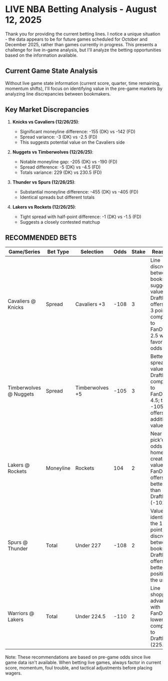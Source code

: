 # LIVE NBA Betting Analysis - August 12, 2025

Thank you for providing the current betting lines. I notice a unique situation - the data appears to be for future games scheduled for October and December 2025, rather than games currently in progress. This presents a challenge for live in-game analysis, but I'll analyze the betting opportunities based on the information available.

## Current Game State Analysis

Without live game state information (current score, quarter, time remaining, momentum shifts), I'll focus on identifying value in the pre-game markets by analyzing line discrepancies between bookmakers.

## Key Market Discrepancies

1. **Knicks vs Cavaliers (12/26/25)**:
   - Significant moneyline difference: -155 (DK) vs -142 (FD)
   - Spread variance: -3 (DK) vs -2.5 (FD)
   - This suggests potential value on the Cavaliers side

2. **Nuggets vs Timberwolves (12/26/25)**:
   - Notable moneyline gap: -205 (DK) vs -190 (FD) 
   - Spread difference: -5 (DK) vs -4.5 (FD)
   - Totals variance: 229 (DK) vs 230.5 (FD)

3. **Thunder vs Spurs (12/26/25)**:
   - Substantial moneyline difference: -455 (DK) vs -405 (FD)
   - Identical spreads but different totals

4. **Lakers vs Rockets (12/26/25)**:
   - Tight spread with half-point difference: -1 (DK) vs -1.5 (FD)
   - Suggests a closely contested matchup

## RECOMMENDED BETS

| Game/Series | Bet Type | Selection | Odds | Stake | Reasoning |
|-------------|----------|-----------|------|-------|-----------|
| Cavaliers @ Knicks | Spread | Cavaliers +3 | -108 | 3 | Line discrepancy between books suggests value; DraftKings offers a full 3 points compared to FanDuel's 2.5 with favorable odds |
| Timberwolves @ Nuggets | Spread | Timberwolves +5 | -105 | 3 | Better spread value on DraftKings compared to FanDuel's 4.5; the -105 price offers additional value |
| Lakers @ Rockets | Moneyline | Rockets | 104 | 2 | Near pick'em odds for a home team creates value; FanDuel offers better price than DraftKings (-102) |
| Spurs @ Thunder | Total | Under 227 | -108 | 2 | Value identified in the 1.5 point total discrepancy between books; DraftKings offers better position on the under |
| Warriors @ Lakers | Total | Under 224.5 | -110 | 2 | Line shopping advantage with FanDuel's lower total compared to DraftKings (225.5) |

Note: These recommendations are based on pre-game odds since live game data isn't available. When betting live games, always factor in current score, momentum, foul trouble, and tactical adjustments before placing wagers.